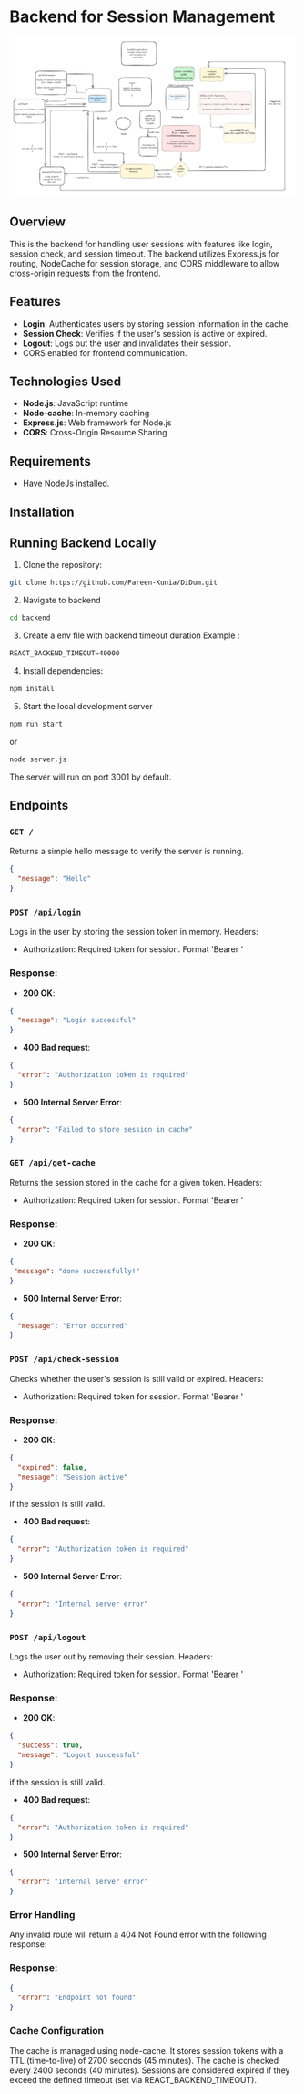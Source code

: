 # Backend for Session Management

![alt text](timeout-architecture.png)

## Overview
This is the backend for handling user sessions with features like login, session check, and session timeout. The backend utilizes Express.js for routing, NodeCache for session storage, and CORS middleware to allow cross-origin requests from the frontend.

## Features
- **Login**: Authenticates users by storing session information in the cache.
- **Session Check**: Verifies if the user's session is active or expired.
- **Logout**: Logs out the user and invalidates their session.
- CORS enabled for frontend communication.

## Technologies Used
- **Node.js**: JavaScript runtime
- **Node-cache**: In-memory caching
- **Express.js**: Web framework for Node.js
- **CORS**: Cross-Origin Resource Sharing

## Requirements
- Have NodeJs installed.

## Installation

## Running Backend Locally

1. Clone the repository:

```bash
git clone https://github.com/Pareen-Kunia/DiDum.git
```
2. Navigate to backend
   
```bash
cd backend
```
3. Create a env file with backend timeout duration 
Example :
```markdown
REACT_BACKEND_TIMEOUT=40000
```

4. Install dependencies:
```bash
npm install
```

5. Start the local development server
```bash
npm run start
```
or

```bash
node server.js
```
The server will run on port 3001 by default.

## Endpoints

### `GET /`
Returns a simple hello message to verify the server is running.
```json
{
  "message": "Hello"
}
```

### `POST /api/login`
Logs in the user by storing the session token in memory. 
Headers: 
- Authorization: Required token for session.
Format 'Bearer <token>'

### Response:

- **200 OK**: 
```json
{
  "message": "Login successful"
}
```

- **400 Bad request**: 
```json
{
  "error": "Authorization token is required"
}
```

- **500 Internal Server Error**: 
```json
{
  "error": "Failed to store session in cache"
}
```

### `GET /api/get-cache`
Returns the session stored in the cache for a given token. 
Headers: 
- Authorization: Required token for session.
Format 'Bearer <token>'

### Response:

- **200 OK**: 
```json
{
 "message": "done successfully!"
}
```

- **500 Internal Server Error**: 
```json
{
  "message": "Error occurred"
}
```

### `POST /api/check-session`
Checks whether the user's session is still valid or expired.
Headers: 
- Authorization: Required token for session.
Format 'Bearer <token>'

### Response:

- **200 OK**: 
```json
{
  "expired": false, 
  "message": "Session active" 
}
```
if the session is still valid.

- **400 Bad request**: 
```json
{
  "error": "Authorization token is required"
}
```

- **500 Internal Server Error**: 
```json
{
  "error": "Internal server error"
}
```

### `POST /api/logout`
Logs the user out by removing their session.
Headers: 
- Authorization: Required token for session.
Format 'Bearer <token>'

### Response:

- **200 OK**: 
```json
{
  "success": true, 
  "message": "Logout successful"
}
```
if the session is still valid.

- **400 Bad request**: 
```json
{
  "error": "Authorization token is required"
}
```

- **500 Internal Server Error**: 
```json
{
  "error": "Internal server error"
}
```

### Error Handling
Any invalid route will return a 404 Not Found error with the following response:

### Response:

```json
{
  "error": "Endpoint not found"
}
```

### Cache Configuration

The cache is managed using node-cache. It stores session tokens with a TTL (time-to-live) of 2700 seconds (45 minutes). The cache is checked every 2400 seconds (40 minutes). Sessions are considered expired if they exceed the defined timeout (set via REACT_BACKEND_TIMEOUT).





